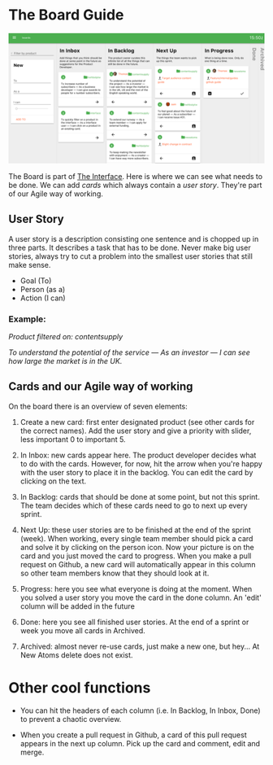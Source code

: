 # The Board Guide

<img src="images/board.png" width="700">

The Board is part of [The Interface](https://interface.newatoms.com/). Here is where we can see what needs to be done. We can add *cards* which always contain a *user story*. They're part of our Agile way of working.  

## User Story

A user story is a description consisting one sentence and is chopped up in three parts. It describes a task that has to be done. Never make big user stories, always try to cut a problem into the smallest user stories that still make sense.

* Goal (To)
* Person (as a)
* Action (I can)


### Example:

*Product filtered on: contentsupply*

*To understand the potential of the service — As an investor — I can see how large the market is in the UK.*

## Cards and our Agile way of working

On the board there is an overview of seven elements:

1. Create a new card: first enter designated product (see other cards for the correct names). Add the user story and give a priority with slider, less important 0 to important 5.

2. In Inbox: new cards appear here. The product developer decides what to do with the cards. However, for now, hit the arrow when you're happy with the user story to place it in the backlog. You can edit the card by clicking on the text.

3. In Backlog: cards that should be done at some point, but not this sprint. The team decides which of these cards need to go to next up every sprint.

4. Next Up: these user stories are to be finished at the end of the sprint (week). When working, every single team member should pick a card and solve it by clicking on the person icon. Now your picture is on the card and you just moved the card to progress. When you make a pull request on Github, a new card will automatically appear in this column so other team members know that they should look at it.

5. Progress: here you see what everyone is doing at the moment. When you solved a user story you move the card in the done column. An 'edit' column will be added in the future

6. Done: here you see all finished user stories. At the end of a sprint or week you move all cards in Archived.

7. Archived: almost never re-use cards, just make a new one, but hey... At New Atoms delete does not exist.

# Other cool functions

* You can hit the headers of each column (i.e. In Backlog, In Inbox, Done) to prevent a chaotic overview.

* When you create a pull request in Github, a card of this pull request appears in the next up column. Pick up the card and comment, edit and merge. 

